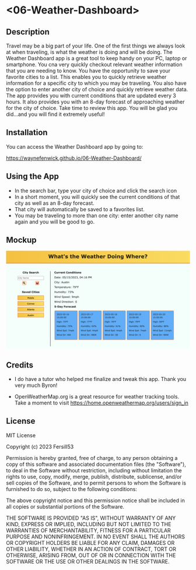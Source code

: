 # <06-Weather-Dashboard>


## Description

Travel may be a big part of your life. One of the first things we always look at when traveling, is what the weather is doing and will be doing. The Weather Dashboard app is a great tool to keep handy on your PC, laptop or smartphone. You cna very quickly checkout relevant weather information that you are needing to know. You have the opportunity to save your favorite cities to a list. This enables you to quickly retrieve weather information for a specific city to which you may be traveling. You also have the option to enter another city of choice and quickly retrieve weather data. The app provides you with current conditions that are updated every 3 hours. It also provides you with an 8-day forecast of approaching weather for the city of choice. Take time to review this app. You will be glad you did...and you will find it extremely useful!



## Installation

You can access the Weather Dashboard app by going to:

https://waynefenwick.github.io/06-Weather-Dashboard/

## Using the App

* In the search bar, type your city of choice and click the search icon
* In a short moment, you will quickly see the current conditions of that city as well as an 8-day forecast.
* That city will automatically be saved to a favorites list.
* You may be traveling to more than one city: enter another city name again and you will be good to go.
    
    
## Mockup


![Screenshot](./Assets/screenshot.png)


## Credits

* I do have a tutor who helped me finalize and tweak this app. Thank you very much Byron!

* OpenWeatherMap.org is a great resource for weather tracking tools. Take a moment to visit https://home.openweathermap.org/users/sign_in


## License

MIT License

Copyright (c) 2023 Fersill53

Permission is hereby granted, free of charge, to any person obtaining a copy
of this software and associated documentation files (the "Software"), to deal
in the Software without restriction, including without limitation the rights
to use, copy, modify, merge, publish, distribute, sublicense, and/or sell
copies of the Software, and to permit persons to whom the Software is
furnished to do so, subject to the following conditions:

The above copyright notice and this permission notice shall be included in all
copies or substantial portions of the Software.

THE SOFTWARE IS PROVIDED "AS IS", WITHOUT WARRANTY OF ANY KIND, EXPRESS OR
IMPLIED, INCLUDING BUT NOT LIMITED TO THE WARRANTIES OF MERCHANTABILITY,
FITNESS FOR A PARTICULAR PURPOSE AND NONINFRINGEMENT. IN NO EVENT SHALL THE
AUTHORS OR COPYRIGHT HOLDERS BE LIABLE FOR ANY CLAIM, DAMAGES OR OTHER
LIABILITY, WHETHER IN AN ACTION OF CONTRACT, TORT OR OTHERWISE, ARISING FROM,
OUT OF OR IN CONNECTION WITH THE SOFTWARE OR THE USE OR OTHER DEALINGS IN THE
SOFTWARE.
